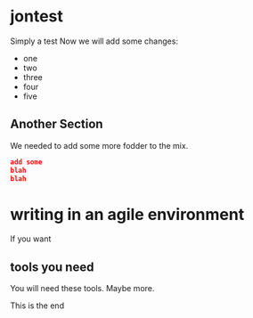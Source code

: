 # jontest
Simply a test
Now we will add some changes:
* one
* two
* three
* four
* five
## Another Section
We needed to add some more fodder to the mix.

```json
add some
blah
blah
```

# writing in an agile environment

If you want 

## tools you need 

You will need these tools. Maybe more.

This is the end 

